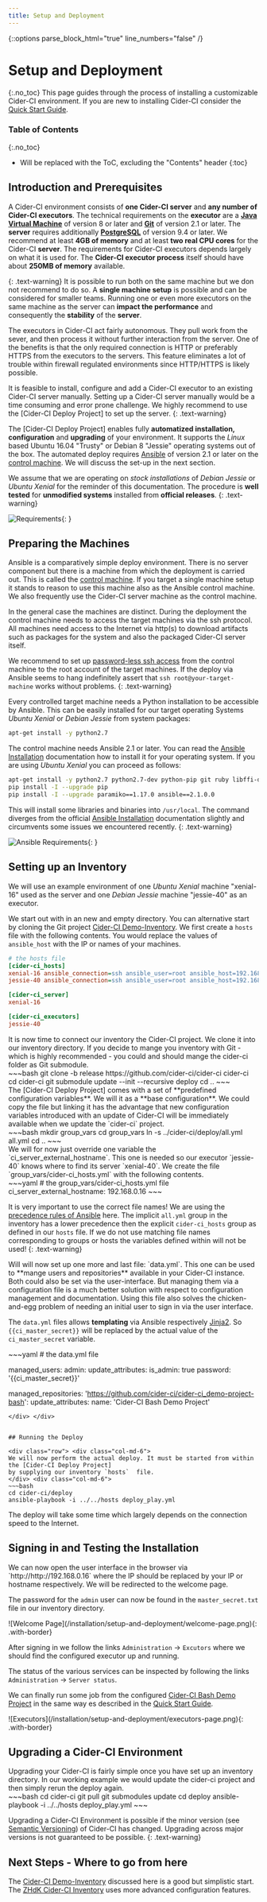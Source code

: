 ```yaml
---
title: Setup and Deployment
---
```

{::options parse_block_html="true" line_numbers="false" /}


# Setup and Deployment
{:.no_toc}
This page guides through the process of installing a customizable Cider-CI environment. If you are new to installing Cider-CI consider the [Quick Start Guide][].



### Table of Contents
{:.no_toc}
* Will be replaced with the ToC, excluding the "Contents" header
{:toc}


## Introduction and Prerequisites

<div class="row"> <div class="col-md-8">


A Cider-CI environment consists of **one Cider-CI server** and **any number of
Cider-CI executors**.  The technical requirements on the **executor** are
a **[Java Virtual Machine]** of version 8 or later and **[Git]** of version 2.1
or later. The **server** requires additionally **[PostgreSQL]** of version 9.4
or later. We recommend at least **4GB of memory**  and at least **two real CPU
cores** for the Cider-CI **server**. The requirements for Cider-CI executors
depends largely on what it is used for. The **Cider-CI executor process**
itself should have about **250MB of memory** available.


{: .text-warning}
It is possible to run both on the same machine but we don not recommend to do
so. A **single machine setup** is possible and can be considered for smaller
teams. Running one or even more executors on the same machine as the server can
**impact the performance** and consequently the **stability** of the
**server**.

The executors in Cider-CI act fairly autonomous. They pull work from the sever,
and then process it without further interaction from the server. One of the
benefits is that the only required connection is HTTP or preferably HTTPS from
the executors to the servers. This feature eliminates a lot of trouble within
firewall regulated environments since HTTP/HTTPS is likely possible.


  [Java Virtual Machine]: https://en.wikipedia.org/wiki/Java_virtual_machine
  [Git]: https://git-scm.com/
  [PostgreSQL]: https://www.postgresql.org/


It is feasible to install, configure and add a Cider-CI executor to an existing
Cider-CI server manually. Setting up a Cider-CI server manually would be a time
consuming and error prone challenge. We highly recommend to use the [Cider-CI
Deploy Project] to set up the server.
{: .text-warning}

The [Cider-CI Deploy Project] enables fully **automatized installation,
configuration** and **upgrading** of your environment. It supports the _Linux_
based Ubuntu 16.04 "Trusty" or Debian 8 "Jessie" operating systems out of the
box. The automated deploy requires [Ansible] of version 2.1 or later on the
[control machine]. We will discuss the set-up in the next section.

We assume that we are operating on _stock installations_ of _Debian Jessie_ or
_Ubuntu Xenial_ for the reminder of this documentation. The procedure is **well
tested** for **unmodified systems** installed from **official releases**.
{: .text-warning}

  [Ansible]: http://docs.ansible.com/ansible/index.html
  [control machine]: http://docs.ansible.com/ansible/intro_installation.html#control-machine-requirements



</div> <div class="col-md-4">

![Requirements](/installation/setup-and-deployment/server-and-executors-requirements.svg){: }

</div> </div>



## Preparing the Machines


<div class="row"> <div class="col-md-8">

Ansible is a comparatively simple deploy environment. There is no server
component but there is a machine from which the deployment is carried out. This
is called the [control machine]. If you target a single machine setup it stands
to reason to use this machine also as the Ansible control machine. We also
frequently use the Cider-CI server machine as the control machine.

In the general case the machines are distinct. During the deployment the
control machine needs to access the target machines via the ssh protocol. All
machines need access to the Internet via http(s) to download artifacts such as
packages for the system and also the packaged Cider-CI server itself.

We recommend to set up [password-less ssh access] from the control machine to
the root account of the target machines. If the deploy via Ansible seems to
hang indefinitely assert that `ssh root@your-target-machine` works without
problems.
{: .text-warning}



  [password-less ssh access]: https://linuxconfig.org/passwordless-ssh

Every controlled target machine needs a Python installation to be accessible by
Ansible. This can be easily installed for our target operating Systems _Ubuntu
Xenial_ or _Debian Jessie_ from system packages:

~~~bash
apt-get install -y python2.7
~~~

The control machine needs Ansible 2.1 or later. You can read the [Ansible
Installation] documentation how to install it for your operating system. If you
are using _Ubuntu Xenial_ you can proceed as follows:

  [Ansible Installation]: http://docs.ansible.com/ansible/intro_installation.html

~~~bash
apt-get install -y python2.7 python2.7-dev python-pip git ruby libffi-dev
pip install -I --upgrade pip
pip install -I --upgrade paramiko==1.17.0 ansible==2.1.0.0
~~~

This will install some libraries and binaries into `/usr/local`. The command
diverges from the official [Ansible Installation] documentation slightly
and circumvents some issues we encountered recently.
{: .text-warning}



</div> <div class="col-md-4">

![Ansible Requirements](/installation/setup-and-deployment/ansible-requirements.svg){: }

</div> </div>



## Setting up an Inventory

<div class="row"> <div class="col-md-6">

We will use an example environment of one _Ubuntu Xenial_ machine "xenial-16"
used as the server and one _Debian Jessie_ machine "jessie-40" as an executor.

We start out with in an new and empty directory. You can alternative start by
cloning the Git project [Cider-CI Demo-Inventory][]. We first create a `hosts`
file with the following contents. You would replace the values of
`ansible_host` with the IP or names of your machines.

</div> <div class="col-md-6">

~~~ini
# the hosts file
[cider-ci_hosts]
xenial-16 ansible_connection=ssh ansible_user=root ansible_host=192.168.0.16
jessie-40 ansible_connection=ssh ansible_user=root ansible_host=192.168.0.40

[cider-ci_server]
xenial-16

[cider-ci_executors]
jessie-40
~~~
</div> </div>


<div class="row"> <div class="col-md-6">
It is now time to connect our inventory the Cider-CI project. We clone it into
our inventory directory. If you decide to mange you inventory with Git - which
is highly recommended - you could and should mange the cider-ci folder as Git
submodule.
</div> <div class="col-md-6">
~~~bash
git clone -b release https://github.com/cider-ci/cider-ci cider-ci
cd cider-ci
git submodule update --init --recursive deploy
cd ..
~~~
</div> </div>


<div class="row"> <div class="col-md-6">
The [Cider-CI Deploy Project] comes with a set of **predefined configuration
variables**. We will it as a **base configuration**. We could copy the file
but linking it has the advantage that new configuration variables introduced with
an update of Cider-CI will be immediately available when we update the
`cider-ci` project.
</div> <div class="col-md-6">
~~~bash
mkdir group_vars
cd group_vars
ln -s ../cider-ci/deploy/all.yml all.yml
cd ..
~~~
</div> </div>

<div class="row"> <div class="col-md-6">
We will for now just override one variable the `ci_server_external_hostname`.
This one is needed so our executor `jessie-40` knows where to find its server
`xenial-40`. We create the file `group_vars/cider-ci_hosts.yml` with the
following contents.
</div> <div class="col-md-6">
~~~yaml
# the group_vars/cider-ci_hosts.yml file
ci_server_external_hostname: 192.168.0.16
~~~
</div> </div>

It is very important to use the correct file names! We are using the
[precedence rules of Ansible] here. The implicit `all.yml` group in the
inventory has a lower precedence then the explicit `cider-ci_hosts` group as
defined in our `hosts` file. If we do not use matching file names corresponding
to groups or hosts the variables defined within will not be used!
{: .text-warning}

  [precedence rules of Ansible]: http://docs.ansible.com/ansible/playbooks_variables.html#variable-precedence-where-should-i-put-a-variable


<div class="row"> <div class="col-md-6">
Will will now set up one more and last file: `data.yml`. This one can be used
to **mange users and repositories** available in your Cider-CI instance. Both
could also be set via the user-interface. But managing them via a configuration
file is a much better solution with respect to configuration management and
documentation. Using this file also solves the chicken-and-egg problem of
needing an initial user to sign in via the user interface.

The `data.yml` files allows **templating** via Ansible respectively [Jinja2].
So `{{ci_master_secret}}` will be replaced by the actual value of
the `ci_master_secret` variable.

  [Jinja2]: http://jinja.pocoo.org/docs/dev/

</div> <div class="col-md-6">
~~~yaml
# the data.yml file

managed_users:
  admin:
    update_attributes:
      is_admin: true
      password: '{{ci_master_secret}}'

managed_repositories:
  'https://github.com/cider-ci/cider-ci_demo-project-bash':
    update_attributes:
      name: 'Cider-CI Bash Demo Project'
~~~
</div> </div>


## Running the Deploy

<div class="row"> <div class="col-md-6">
We will now perform the actual deploy. It must be started from within the [Cider-CI Deploy Project]
by supplying our inventory `hosts`  file.
</div> <div class="col-md-6">
~~~bash
cd cider-ci/deploy
ansible-playbook -i ../../hosts deploy_play.yml
~~~
</div> </div>

The deploy will take some time which largely depends on the connection speed to
the Internet.

## Signing in and Testing the Installation

<div class="row"> <div class="col-md-6">
We can now open the user interface in the browser via
`http://http://192.168.0.16` where the IP should be replaced by your IP or
hostname respectively. We will be redirected to the welcome page.

The password for the `admin` user can now be found in the `master_secret.txt`
file in our inventory directory.

</div> <div class="col-md-6">
  ![Welcome Page](/installation/setup-and-deployment/welcome-page.png){: .with-border}
</div> </div>

<div class="row"> <div class="col-md-6">

After signing in we follow the links `Administration` → `Excutors` where
we should find the configured executor up and running.

The status of the various services can be inspected by following
the links `Administration` → `Server status`.

We can finally run some job from the configured [Cider-CI Bash Demo Project]
in the same way es described in the [Quick Start Guide].

  [Cider-CI Bash Demo Project]: https://github.com/cider-ci/cider-ci_demo-project-bash

</div> <div class="col-md-6">
  ![Executors](/installation/setup-and-deployment/executors-page.png){: .with-border}
</div> </div>


  [Quick Start Guide]: /introduction/quick-start/

## Upgrading a Cider-CI Environment

<div class="row"> <div class="col-md-6">
Upgrading your Cider-CI is fairly simple once you have set up an inventory
directory. In our working example we would update the cider-ci project
and then simply rerun the deploy again.
</div> <div class="col-md-6">
~~~bash
cd cider-ci
git pull
git submodules update
cd deploy
ansible-playbook -i ../../hosts deploy_play.yml
~~~
</div> </div>

Upgrading a Cider-CI Environment is possible if the minor version (see
[Semantic Versioning][]) of Cider-CI has changed. Upgrading across major
versions is not guaranteed to be possible.
{: .text-warning}

  [Semantic Versioning]: http://semver.org/
  [Cider-CI Demo-Inventory]: https://github.com/cider-ci/demo-inventory


## Next Steps - Where to go from here

The [Cider-CI Demo-Inventory] discussed here is a good but simplistic start.
The [ZHdK Cider-CI Inventory][] uses more advanced configuration features.

  [ZHdK Cider-CI Inventory]: https://github.com/cider-ci/zhdk-inventory

